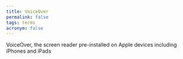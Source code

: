 ```yaml
---
title: VoiceOver
permalink: false
tags: terms
acronym: false
---
```

VoiceOver, the screen reader pre-installed on Apple devices including iPhones and iPads